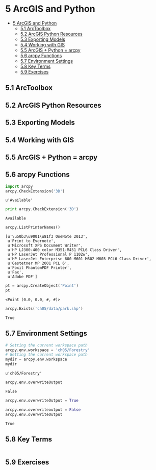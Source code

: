 
# 5 ArcGIS and Python

<!-- toc orderedList:0 depthFrom:1 depthTo:6 -->

* [5 ArcGIS and Python](#5-arcgis-and-python)
  * [5.1 ArcToolbox](#51-arctoolbox)
  * [5.2 ArcGIS Python Resources](#52-arcgis-python-resources)
  * [5.3 Exporting Models](#53-exporting-models)
  * [5.4 Working with GIS](#54-working-with-gis)
  * [5.5 ArcGIS + Python = arcpy](#55-arcgis-python-arcpy)
  * [5.6 arcpy Functions](#56-arcpy-functions)
  * [5.7 Environment Settings](#57-environment-settings)
  * [5.8 Key Terms](#58-key-terms)
  * [5.9 Exercises](#59-exercises)

<!-- tocstop -->


## 5.1 ArcToolbox
## 5.2 ArcGIS Python Resources
## 5.3 Exporting Models
## 5.4 Working with GIS
## 5.5 ArcGIS + Python = arcpy
## 5.6 arcpy Functions


```python
import arcpy
arcpy.CheckExtension('3D')
```




    u'Available'




```python
print arcpy.CheckExtension('3D')
```

    Available



```python
arcpy.ListPrinterNames()
```




    [u'\u50b3\u9001\u81f3 OneNote 2013',
     u'Print to Evernote',
     u'Microsoft XPS Document Writer',
     u'HP LJ300-400 color M351-M451 PCL6 Class Driver',
     u'HP LaserJet Professional P 1102w',
     u'HP LaserJet Enterprise 600 M601 M602 M603 PCL6 Class Driver',
     u'Gestetner MP 2001 PCL 6',
     u'Foxit PhantomPDF Printer',
     u'Fax',
     u'Adobe PDF']




```python
pt = arcpy.CreateObject('Point')
pt
```




    <Point (0.0, 0.0, #, #)>




```python
arcpy.Exists('ch05/data/park.shp')
```




    True



## 5.7 Environment Settings


```python
# Setting the current workspace path
arcpy.env.workspace = 'ch05/Forestry'
# Getting the current workspace path
mydir = arcpy.env.workspace
mydir
```




    u'ch05/Forestry'




```python
arcpy.env.overwriteOutput
```




    False




```python
arcpy.env.overwriteOutput = True
```


```python
arcpy.env.overwriteoutput = False
arcpy.env.overwriteOutput
```




    True



## 5.8 Key Terms


```python

```

## 5.9 Exercises


```python

```


```python

```
